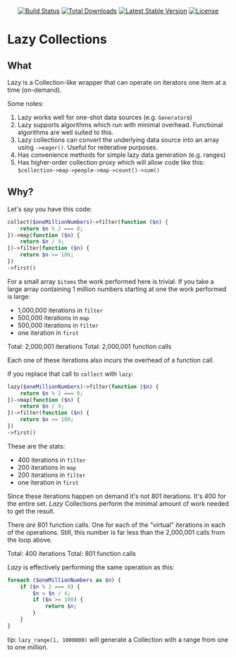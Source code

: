 <p align="center">
<a href="https://travis-ci.org/thecrypticace/lazy"><img src="https://travis-ci.org/thecrypticace/lazy.svg" alt="Build Status"></a>
<a href="https://packagist.org/packages/thecrypticace/lazy"><img src="https://poser.pugx.org/thecrypticace/lazy/d/total.svg" alt="Total Downloads"></a>
<a href="https://packagist.org/packages/thecrypticace/lazy"><img src="https://poser.pugx.org/thecrypticace/lazy/v/stable.svg" alt="Latest Stable Version"></a>
<a href="https://packagist.org/packages/thecrypticace/lazy"><img src="https://poser.pugx.org/thecrypticace/lazy/license.svg" alt="License"></a>
</p>

# Lazy Collections

## What

Lazy is a Collection-like wrapper that can operate on iterators one item at a time (on-demand).

Some notes:
1. Lazy works well for one-shot data sources (e.g. `Generator`s)
2. Lazy supports algorithms which run with minimal overhead. Functional algorithms are well suited to this.
3. Lazy collections can convert the underlying data source into an array using `->eager()`. Useful for reiterative purposes.
4. Has convenience methods for simple lazy data generation (e.g. ranges)
5. Has higher-order collection proxy which will allow code like this: `$collection->map->people->map->count()->sum()`

## Why?

Let's say you have this code:
```php
collect($oneMillionNumbers)->filter(function ($n) {
    return $n % 2 === 0;
})->map(function ($n) {
    return $n / 4;
})->filter(function ($n) {
    return $n >= 100;
})
->first()
```

For a small array `$items` the work performed here is trivial. If you take a large array containing 1 million numbers starting at one the work performed is large:
- 1,000,000 iterations in `filter`
- 500,000 iterations in `map`
- 500,000 iterations in `filter`
- one iteration in `first`

Total: 2,000,001 iterations
Total: 2,000,001 function calls

Each one of these iterations also incurs the overhead of a function call.

If you replace that call to `collect` with `lazy`:
```php
lazy($oneMillionNumbers)->filter(function ($n) {
    return $n % 2 === 0;
})->map(function ($n) {
    return $n / 4;
})->filter(function ($n) {
    return $n >= 100;
})
->first()
```

These are the stats:
- 400 iterations in `filter`
- 200 iterations in `map`
- 200 iterations in `filter`
- one iteration in `first`

Since these iterations happen on demand it's not 801 iterations. It's 400 for the entire set. _Lazy_ Collections perform the minimal amount of work needed to get the result.

There _are_ 801 function calls. One for each of the "virtual" iterations in each of the operations. Still, this number is far less than the 2,000,001 calls from the loop above.

Total: 400 iterations
Total: 801 function calls

_Lazy_ is effectively performing the same operation as this:

```php
foreach ($oneMillionNumbers as $n) {
    if ($n % 2 === 0) {
        $n = $n / 4;
        if ($n >= 100) {
            return $n;
        }
    }
}
```

tip: `lazy_range(1, 1000000)` will generate a Collection with a range from one to one million.

